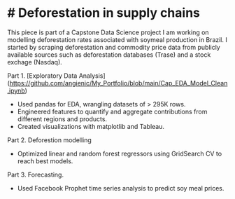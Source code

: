 # # Deforestation in supply chains

This piece is part of a Capstone Data Science project I am working on modelling deforestation rates associated with soymeal production in Brazil. I started by scraping deforestation and commodity price data from publicly available sources such as deforestation databases (Trase) and a stock exchage (Nasdaq).

Part 1. [Exploratory Data Analysis] (https://github.com/angienic/My_Portfolio/blob/main/Cap_EDA_Model_Clean.ipynb)

- Used pandas for EDA, wrangling datasets of > 295K rows. 
- Engineered features to quantify and aggregate contributions from different regions and products.
- Created visualizations with matplotlib and Tableau.

Part 2. Deforestion modelling

- Optimized linear and random forest regressors using GridSearch CV to reach best models.

Part 3. Forecasting.

- Used Facebook Prophet time series analysis to predict soy meal prices.


